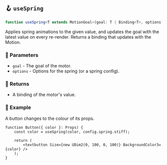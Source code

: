 ## 🪝 `useSpring`

```ts
function useSpring<T extends MotionGoal>(goal: T | Binding<T>, options?: SpringOptions): Binding<T>
```

Applies spring animations to the given value, and updates the goal with the latest value on every re-render. Returns a binding that updates with the Motion.

### 📕 Parameters

-   `goal` - The goal of the motor.
-   `options` - Options for the spring (or a spring config).

### 📗 Returns

-   A binding of the motor's value.

### 📘 Example

A button changes to the colour of its props.

```tsx
function Button({ color }: Props) {
	const color = useSpring(color, config.spring.stiff);

	return (
		<textbutton Size={new UDim2(0, 100, 0, 100)} BackgroundColor3={color} />
	);
}
```
